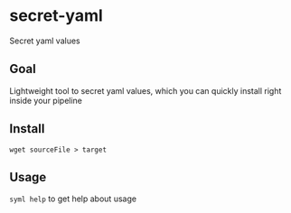 # secret-yaml
Secret yaml values

## Goal

Lightweight tool to secret yaml values, 
which you can quickly install right inside your pipeline

## Install

`wget sourceFile > target`

## Usage

`syml help` to get help about usage
